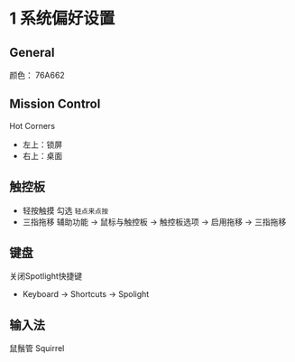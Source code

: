 # 1 系统偏好设置

## General 
颜色： 76A662

## Mission Control
Hot Corners
* 左上：锁屏
* 右上：桌面

## 触控板
* 轻按触摸
勾选 `轻点来点按`
* 三指拖移
辅助功能 -> 鼠标与触控板 -> 触控板选项 -> 启用拖移 -> 三指拖移

## 键盘
关闭Spotlight快捷键
* Keyboard -> Shortcuts -> Spolight

## 输入法
鼠鬚管 Squirrel
